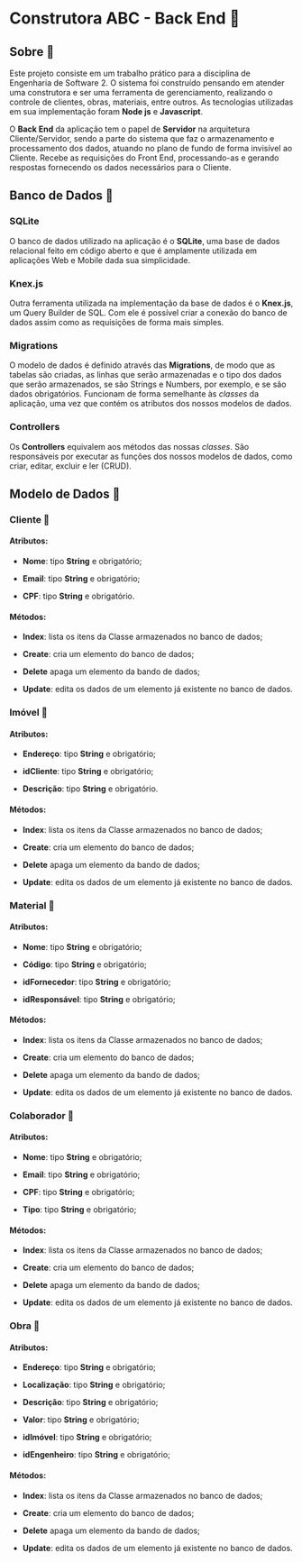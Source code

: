 # Construtora ABC - Back End 🚧


## Sobre 📝


Este projeto consiste em um trabalho prático para a disciplina de Engenharia de Software 2. O sistema foi construído pensando em atender uma construtora e ser uma ferramenta de gerenciamento, realizando o controle de clientes, obras, materiais, entre outros. As tecnologias utilizadas em sua implementação foram **Node js** e **Javascript**.


O **Back End** da aplicação tem o papel de **Servidor** na arquitetura Cliente/Servidor, sendo a parte do sistema que faz o armazenamento e processamento dos dados, atuando no plano de fundo de forma invisível ao Cliente. Recebe as requisições do Front End, processando-as e gerando respostas fornecendo os dados necessários para o Cliente.


## Banco de Dados 📁


### SQLite
O banco de dados utilizado na aplicação é o **SQLite**, uma base de dados relacional feito em código aberto e que é amplamente utilizada em aplicações Web e Mobile dada sua simplicidade.



### Knex.js
Outra ferramenta utilizada na implementação da base de dados é o **Knex.js**, um Query Builder de SQL. Com ele é possível criar a conexão do banco de dados assim como as requisições de forma mais simples.



### Migrations
O modelo de dados é definido através das **Migrations**, de modo que as tabelas são criadas, as linhas que serão armazenadas e o tipo dos dados que serão armazenados, se são Strings e Numbers, por exemplo, e se são dados obrigatórios. Funcionam de forma semelhante às *classes* da aplicação, uma vez que contém os atributos dos nossos modelos de dados.



### Controllers
Os **Controllers** equivalem aos métodos das nossas *classes*. São responsáveis por executar as funções dos nossos modelos de dados, como criar, editar, excluir e ler (CRUD).


## Modelo de Dados 📖 

### Cliente 💸  
#### Atributos:

- **Nome**: tipo **String** e obrigatório;

- **Email**: tipo **String** e obrigatório;

- **CPF**: tipo **String** e obrigatório.

#### Métodos:

- **Index**: lista os itens da Classe armazenados no banco de dados;

- **Create**: cria um elemento do banco de dados;

- **Delete** apaga um elemento da bando de dados;

- **Update**: edita os dados de um elemento já existente no banco de dados.


### Imóvel 🏬 
#### Atributos:

- **Endereço**: tipo **String** e obrigatório;

- **idCliente**: tipo **String** e obrigatório;

- **Descrição**: tipo **String** e obrigatório.

#### Métodos:

- **Index**: lista os itens da Classe armazenados no banco de dados;

- **Create**: cria um elemento do banco de dados;

- **Delete** apaga um elemento da bando de dados;

- **Update**: edita os dados de um elemento já existente no banco de dados.


### Material 🚛 
#### Atributos:

- **Nome**: tipo **String** e obrigatório;

- **Código**: tipo **String** e obrigatório;

- **idFornecedor**: tipo **String** e obrigatório;

- **idResponsável**: tipo **String** e obrigatório;

#### Métodos:

- **Index**: lista os itens da Classe armazenados no banco de dados;

- **Create**: cria um elemento do banco de dados;

- **Delete** apaga um elemento da bando de dados;

- **Update**: edita os dados de um elemento já existente no banco de dados.


### Colaborador 👲 
#### Atributos:

- **Nome**: tipo **String** e obrigatório;

- **Email**: tipo **String** e obrigatório;

- **CPF**: tipo **String** e obrigatório;

- **Tipo**: tipo **String** e obrigatório;

#### Métodos:

- **Index**: lista os itens da Classe armazenados no banco de dados;

- **Create**: cria um elemento do banco de dados;

- **Delete** apaga um elemento da bando de dados;

- **Update**: edita os dados de um elemento já existente no banco de dados.

### Obra 🔨 
#### Atributos:

- **Endereço**: tipo **String** e obrigatório;

- **Localização**: tipo **String** e obrigatório;

- **Descrição**: tipo **String** e obrigatório;

- **Valor**: tipo **String** e obrigatório;

- **idImóvel**: tipo **String** e obrigatório;

- **idEngenheiro**: tipo **String** e obrigatório;

#### Métodos:

- **Index**: lista os itens da Classe armazenados no banco de dados;

- **Create**: cria um elemento do banco de dados;

- **Delete** apaga um elemento da bando de dados;

- **Update**: edita os dados de um elemento já existente no banco de dados.
